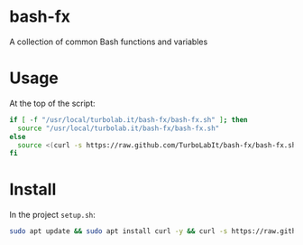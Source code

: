 # bash-fx

A collection of common Bash functions and variables


# Usage

At the top of the script:

````bash
if [ -f "/usr/local/turbolab.it/bash-fx/bash-fx.sh" ]; then
  source "/usr/local/turbolab.it/bash-fx/bash-fx.sh" 
else
  source <(curl -s https://raw.github.com/TurboLabIt/bash-fx/bash-fx.sh)
fi
````


# Install

In the project `setup.sh`:

````bash
sudo apt update && sudo apt install curl -y && curl -s https://raw.githubusercontent.com/TurboLabIt/bash-fx/master/setup.sh?$(date +%s) | sudo bash
````

